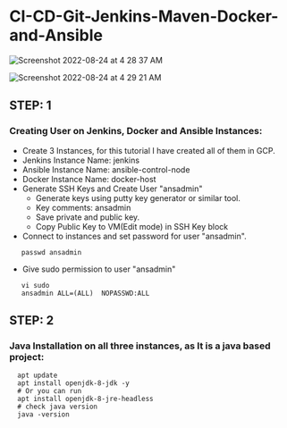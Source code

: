 # CI-CD-Git-Jenkins-Maven-Docker-and-Ansible


![Screenshot 2022-08-24 at 4 28 37 AM](https://user-images.githubusercontent.com/92631457/186288700-8964ac49-9d53-4e4d-a184-0eb12d45ce24.png)

![Screenshot 2022-08-24 at 4 29 21 AM](https://user-images.githubusercontent.com/92631457/186288774-a05b7e7b-a13f-4b72-bdd6-3a0b82293f55.png)

## STEP: 1 
   ### Creating User on Jenkins, Docker and Ansible Instances:
   - Create 3 Instances, for this tutorial I have created all of them in GCP.
   - Jenkins Instance Name: jenkins
   - Ansible Instance Name: ansible-control-node
   - Docker Instance Name: docker-host
   - Generate SSH Keys and Create User "ansadmin"
      - Generate keys using putty key generator or similar tool. 
      - Key comments: ansadmin
      - Save private and public key. 
      - Copy Public Key to VM(Edit mode) in SSH Key block  
   - Connect to instances and set password for user "ansadmin".
```
   passwd ansadmin
```
   - Give sudo permission to user "ansadmin"
```
   vi sudo
   ansadmin ALL=(ALL)  NOPASSWD:ALL
```
## STEP: 2
   ### Java Installation on all three instances, as It is a java based project:
```
  apt update
  apt install openjdk-8-jdk -y
  # Or you can run 
  apt install openjdk-8-jre-headless
  # check java version
  java -version
```
   
